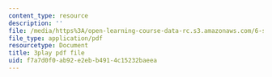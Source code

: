```yaml
---
content_type: resource
description: ''
file: /media/https%3A/open-learning-course-data-rc.s3.amazonaws.com/6-s095-programming-for-the-puzzled-january-iap-2018/f7a7d0f0ab92e2ebb4914c15232baeea_zDHhHPZm2rc.pdf
file_type: application/pdf
resourcetype: Document
title: 3play pdf file
uid: f7a7d0f0-ab92-e2eb-b491-4c15232baeea
---
```

